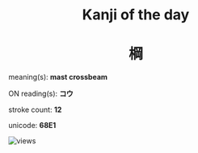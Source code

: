 <h1 align="center">Kanji of the day</h1>
<h1 align="center">棡</h1>
<p align="left">meaning(s): <b>mast crossbeam</b></p>
<p align="left">ON reading(s): <b>コウ</b></p>
<p align="left">stroke count: <b>12</b></p>
<p align="left">unicode: <b>68E1</b></p>
<p align="left"><img src="https://komarev.com/ghpvc/?username=tristanwagner-kanjioftheday&label=Views&color=0e75b6&style=flat" alt="views"/></p>

